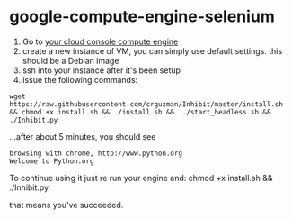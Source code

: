 google-compute-engine-selenium
============

1.	Go to [your cloud console compute engine](https://console.cloud.google.com/compute/instances)
2.	create a new instance of VM, you can simply use default settings. this should be a Debian image
3.	ssh into your instance after it's been setup
4.	issue the following commands:

```
wget https://raw.githubusercontent.com/crguzman/Inhibit/master/install.sh && chmod +x install.sh && ./install.sh &&  ./start_headless.sh && ./Inhibit.py
```

...after about 5 minutes, you should see

```
browsing with chrome, http://www.python.org
Welcome to Python.org
```
To continue using it just re run your engine and:
chmod +x install.sh &&  ./Inhibit.py

that means you've succeeded.
